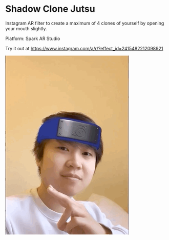 # Shadow Clone Jutsu

Instagram AR filter to create a maximum of 4 clones of yourself by opening your mouth slightly.

Platform: Spark AR Studio

Try it out at https://www.instagram.com/a/r/?effect_id=2415482212098921

![Demo](demo.gif)
